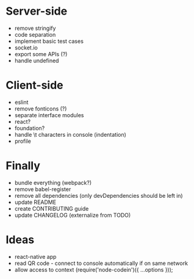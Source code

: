 Server-side
===============
- remove stringify
- code separation
- implement basic test cases
- socket.io
- export some APIs (?)
- handle undefined

Client-side
===============
- eslint
- remove fonticons (?)
- separate interface modules
- react?
- foundation?
- handle \t characters in console (indentation)
- profile

Finally
=============
- bundle everything (webpack?)
- remove babel-register
- remove all dependencies (only devDependencies should be left in)
- update README
- create CONTRIBUTING guide
- update CHANGELOG (externalize from TODO)

Ideas
=============
- react-native app
- read QR code - connect to console automatically if on same network
- allow access to context (require('node-codein')({ ...options }));
